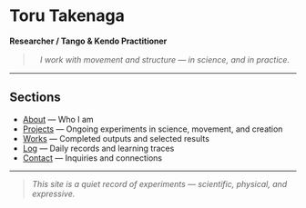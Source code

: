 # Toru Takenaga

**Researcher / Tango & Kendo Practitioner**
>　*I work with movement and structure — in science, and in practice.*

---

## Sections

* [About](/about) — Who I am  
* [Projects](/projects) — Ongoing experiments in science, movement, and creation  
* [Works](/works) — Completed outputs and selected results  
* [Log](/log) — Daily records and learning traces  
* [Contact](/contact) — Inquiries and connections

---

> *This site is a quiet record of experiments — scientific, physical, and expressive.*
